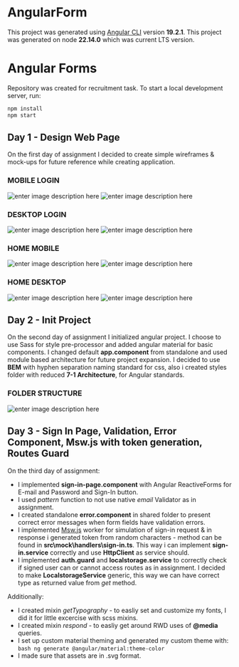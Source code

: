 # AngularForm

This project was generated using [Angular CLI](https://github.com/angular/angular-cli) version **19.2.1**.
This project was generated on node **22.14.0** which was current LTS version.

# Angular Forms
Repository was created for recruitment task. To start a local development server, run:

```bash
npm install
npm start
```

## Day 1 - Design Web Page
On the first day of assignment I decided to create simple wireframes & mock-ups for future reference while creating application.

### MOBILE LOGIN
![enter image description here](https://i.imgur.com/B53iruu.png)
![enter image description here](https://i.imgur.com/Zl1rw1K.png)
### DESKTOP LOGIN
![enter image description here](https://i.imgur.com/d565sTw.png)
![enter image description here](https://i.imgur.com/CqZy1Gv.png)
### HOME MOBILE
![enter image description here](https://i.imgur.com/zJs9PEL.png)
![enter image description here](https://i.imgur.com/uDXc0dg.png)
### HOME DESKTOP
![enter image description here](https://i.imgur.com/mrFucCK.png)
![enter image description here](https://i.imgur.com/29WG6Yk.png)

 ## Day 2 - Init Project
On the second day of assignment I initialized angular project. I choose to use Sass for style pre-processor and added angular material for basic components. I changed default **app.component** from standalone and used module based architecture for future project expansion. I decided to use **BEM** with hyphen separation naming standard for css, also i created styles folder with reduced **7-1 Architecture**, for Angular standards.

### FOLDER STRUCTURE
![enter image description here](https://i.imgur.com/O0NGnwZ.png)

## Day 3 - Sign In Page, Validation, Error Component, Msw.js with token generation, Routes Guard
On the third day of assignment:
- I implemented **sign-in-page.component** with Angular ReactiveForms for E-mail and Password and Sign-In button.
- I used *pattern* function to not use native *email* Validator as in assignment.
- I created standalone **error.component** in shared folder to present correct error messages when form fields have validation errors.
- I implemented [Msw.js](https://mswjs.io/) worker for simulation of sign-in request & in response i generated token from random characters - method can be found in **src\mock\handlers\sign-in.ts**. This way i can implement **sign-in.service** correctly and use **HttpClient** as service should.
- I implemented **auth.guard** and **localstorage.service** to correctly check if signed user can or cannot access routes as in assignment. I decided to make **LocalstorageService** generic, this way we can have correct type as returned value from *get* method.

Additionally:

- I created mixin *getTypography* - to easliy set and customize my fonts, I did it for little excercise with scss mixins.
- I created mixin *respond* - to easliy get around RWD uses of **@media** queries.
- I set up custom material theming and generated my custom theme with: ```bash ng generate @angular/material:theme-color```
- I made sure that assets are in .svg format.